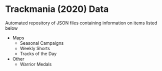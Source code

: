# Trackmania (2020) Data

Automated repository of JSON files containing information on items listed below

- Maps
    - Seasonal Campaigns
    - Weekly Shorts
    - Tracks of the Day
- Other
    - Warrior Medals
